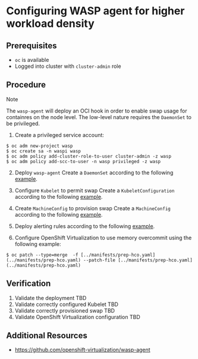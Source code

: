 # Configuring WASP agent for higher workload density

## Prerequisites

* `oc` is available
* Logged into cluster with `cluster-admin` role

## Procedure

> [!NOTE]
> The `wasp-agent` will deploy an OCI hook in order to enable
> swap usage for containres on the node level.
> The low-level nature requires the `DaemonSet` to be privileged.

1. Create a privileged service account:

```console
$ oc adm new-project wasp
$ oc create sa -n waspi wasp
$ oc adm policy add-cluster-role-to-user cluster-admin -z wasp
$ oc adm policy add-scc-to-user -n wasp privileged -z wasp
```

2. Deploy `wasp-agent`
   Create a `DaemonSet` according to the following
   [example](../manifests/ds.yaml).

3. Configure `Kubelet` to permit swap
   Create a `KubeletConfiguration` according to the following
   [example](../manifests/kubelet-configuration-with-swap.yaml).

4. Create `MachineConfig` to provision swap
   Create a `MachineConfig` according to the following
   [example](../manifests/machineconfig-add-swap.yaml).

5. Deploy alerting rules according to the following
   [example](../manifests/prometheus-rules.yaml).

6. Configure OpenShift Virtualization to use memory overcommit using
   the following example:

```console
$ oc patch --type=merge  -f [../manifests/prep-hco.yaml](../manifests/prep-hco.yaml) --patch-file [../manifests/prep-hco.yaml](../manifests/prep-hco.yaml)
```

## Verification

1. Validate the deployment
   TBD
2. Validate correctly configured Kubelet
   TBD
3. Validate correctly provisioned swap
   TBD
4. Validate OpenShift Virtualization configuration
   TBD

## Additional Resources

* https://github.com/openshift-virtualization/wasp-agent
